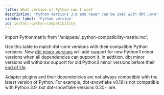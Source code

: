 ```yaml
---
title: What version of Python can I use?
description: "Python versions 3.8 and newer can be used with dbt Core"
sidebar_label: 'Python version'
id: install-python-compatibility
---
```


import Pythonmatrix from '/snippets/_python-compatibility-matrix.md';

Use this table to match dbt-core versions with their compatible Python versions. New [dbt minor versions](/docs/dbt-versions/core#minor-versions) will add support for new Python3 minor versions when all dependencies can support it. In addition, dbt minor versions will withdraw support for old Python3 minor versions before their [end of life](https://endoflife.date/python).

<Pythonmatrix/>

Adapter plugins and their dependencies are not always compatible with the latest version of Python. For example, dbt-snowflake v0.19 is not compatible with Python 3.9, but dbt-snowflake versions 0.20+ are.